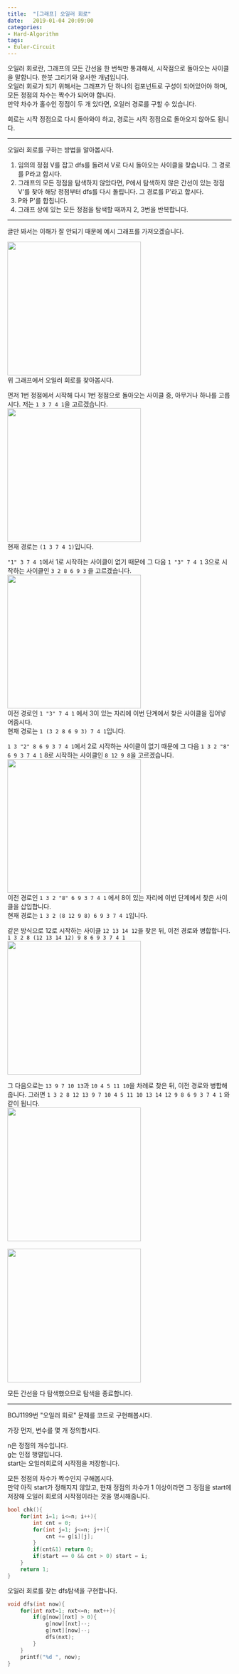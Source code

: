 ```yaml
---
title:  "[그래프] 오일러 회로"
date:   2019-01-04 20:09:00
categories:
- Hard-Algorithm
tags:
- Euler-Circuit
---
```


오일러 회로란, 그래프의 모든 간선을 한 번씩만 통과해서, 시작점으로 돌아오는 사이클을 말합니다. 한붓 그리기와 유사한 개념입니다.<br>
오일러 회로가 되기 위해서는 그래프가 단 하나의 컴포넌트로 구성이 되어있어야 하며, 모든 정점의 차수는 짝수가 되어야 합니다.<br>
만약 차수가 홀수인 정점이 두 개 있다면, 오일러 경로를 구할 수 있습니다.

회로는 시작 정점으로 다시 돌아와야 하고, 경로는 시작 정점으로 돌아오지 않아도 됩니다.

<hr>

오일러 회로를 구하는 방법을 알아봅시다.

1. 임의의 정점 V를 잡고 dfs를 돌려서 V로 다시 돌아오는 사이클을 찾습니다. 그 경로를 P라고 합시다.
2. 그래프의 모든 정점을 탐색하지 않았다면, P에서 탐색하지 않은 간선이 있는 정점 V'를 찾아 해당 정점부터 dfs를 다시 돌립니다. 그 경로를 P'라고 합시다.
3. P와 P'를 합칩니다.
4. 그래프 상에 있는 모든 정점을 탐색할 때까지 2, 3번을 반복합니다.

<hr>

글만 봐서는 이해가 잘 안되기 때문에 예시 그래프를 가져오겠습니다.

<img src = "https://i.imgur.com/XSFvJ3U.png" width = "300px"><br>
위 그래프에서 오일러 회로를 찾아봅시다.

먼저 1번 정점에서 시작해 다시 1번 정점으로 돌아오는 사이클 중, 아무거나 하나를 고릅시다. 저는 `1 3 7 4 1`을 고르겠습니다.<br>
<img src = "https://i.imgur.com/DiKHtRC.png" width = "300px"><br>
현재 경로는 `(1 3 7 4 1)`입니다.

`"1" 3 7 4 1`에서 1로 시작하는 사이클이 없기 때문에 그 다음 `1 "3" 7 4 1` 3으로 시작하는 사이클인 `3 2 8 6 9 3` 을 고르겠습니다.<br>
<img src = "https://i.imgur.com/CUOlpGQ.png" width = "300px"><br>
이전 경로인 `1 "3" 7 4 1` 에서 3이 있는 자리에 이번 단계에서 찾은 사이클을 집어넣어줍시다.<br>
현재 경로는 `1 (3 2 8 6 9 3) 7 4 1`입니다.

`1 3 "2" 8 6 9 3 7 4 1`에서 2로 시작하는 사이클이 없기 때문에 그 다음 `1 3 2 "8" 6 9 3 7 4 1` 8로 시작하는 사이클인 `8 12 9 8`을 고르겠습니다.<br>
<img src = "https://i.imgur.com/KjZDLb8.png" width = "300px"><br>
이전 경로인 `1 3 2 "8" 6 9 3 7 4 1` 에서 8이 있는 자리에 이번 단계에서 찾은 사이클을 삽입합니다.<br>
현재 경로는 `1 3 2 (8 12 9 8) 6 9 3 7 4 1`입니다.

같은 방식으로 12로 시작하는 사이클 `12 13 14 12`을 찾은 뒤, 이전 경로와 병합합니다. `1 3 2 8 (12 13 14 12) 9 8 6 9 3 7 4 1`<br>
<img src = "https://i.imgur.com/Cu74qxh.png" width = "300px">

그 다음으로는 `13 9 7 10 13`과 `10 4 5 11 10`을 차례로 찾은 뒤, 이전 경로와 병합해줍니다. 그러면 `1 3 2 8 12 13 9 7 10 4 5 11 10 13 14 12 9 8 6 9 3 7 4 1` 와 같이 됩니다.<br>
<img src = "https://i.imgur.com/a7odHyS.png" width = "300px"><br><br>
<img src = "https://i.imgur.com/w24kaM7.png" width = "300px">

모든 간선을 다 탐색했으므로 탐색을 종료합니다.

<hr>

BOJ1199번 "오일러 회로" 문제를 코드로 구현해봅시다.<br>

가장 먼저, 변수를 몇 개 정의합시다.

n은 정점의 개수입니다.<br>
g는 인접 행렬입니다.<br>
start는 오일러회로의 시작점을 저장합니다.

모든 정점의 차수가 짝수인지 구해봅시다.<br>
만약 아직 start가 정해지지 않았고, 현재 정점의 차수가 1 이상이라면 그 정점을 start에 저장해 오일러 회로의 시작점이라는 것을 명시해줍니다.
```cpp
bool chk(){
	for(int i=1; i<=n; i++){
		int cnt = 0;
		for(int j=1; j<=n; j++){
			cnt += g[i][j];
		}
		if(cnt&1) return 0;
		if(start == 0 && cnt > 0) start = i;
	}
	return 1;
}
```
오일러 회로를 찾는 dfs탐색을 구현합니다.
```cpp
void dfs(int now){
	for(int nxt=1; nxt<=n; nxt++){
		if(g[now][nxt] > 0){
			g[now][nxt]--;
			g[nxt][now]--;
			dfs(nxt);
		}
	}
	printf("%d ", now);
}
```
